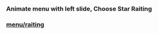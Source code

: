### Animate menu with left slide, Choose Star Raiting 
### [menu/raiting](https://svitlanasvit.github.io/Step_Academy_JQuery_animation_lab_11/index.html)